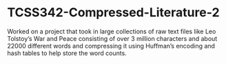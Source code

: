 # TCSS342-Compressed-Literature-2
Worked on a project that took in large collections of raw text files like Leo Tolstoy’s War and Peace consisting of over 3 million characters and about 22000 different 
words and compressing it using Huffman’s encoding and hash tables to help store the word counts.
